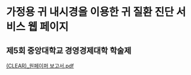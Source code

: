 # 가정용 귀 내시경을 이용한 귀 질환 진단 서비스 웹 페이지
## 제5회 중앙대학교 경영경제대학 학술제

[(CLEAR)_원페이퍼 보고서.pdf](https://github.com/ginam-Kim/Diagnosis_Ear_Disease_Web_App/files/15464624/CLEAR._.pdf)

